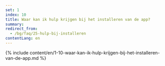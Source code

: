 ```yaml
---
set: 1
index: 10
title: Waar kan ik hulp krijgen bij het installeren van de app?
summary: 
redirect_from: 
  - /bg/faq/25-hulp-bij-installeren
contentLang: en
---
```

{% include content/en/1-10-waar-kan-ik-hulp-krijgen-bij-het-installeren-van-de-app.md %}
